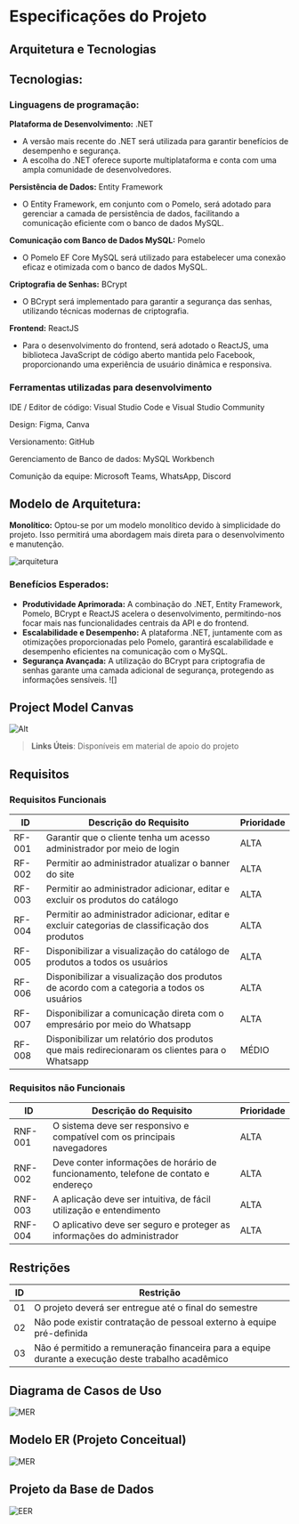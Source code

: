 # Especificações do Projeto

## Arquitetura e Tecnologias

## Tecnologias:

### Linguagens de programação:

**Plataforma de Desenvolvimento:** .NET

- A versão mais recente do .NET será utilizada para garantir benefícios de desempenho e segurança.
- A escolha do .NET oferece suporte multiplataforma e conta com uma ampla comunidade de desenvolvedores.

**Persistência de Dados:** Entity Framework

- O Entity Framework, em conjunto com o Pomelo, será adotado para gerenciar a camada de persistência de dados, facilitando a comunicação eficiente com o banco de dados MySQL.

**Comunicação com Banco de Dados MySQL:** Pomelo

- O Pomelo EF Core MySQL será utilizado para estabelecer uma conexão eficaz e otimizada com o banco de dados MySQL.

**Criptografia de Senhas:** BCrypt

- O BCrypt será implementado para garantir a segurança das senhas, utilizando técnicas modernas de criptografia.

**Frontend:** ReactJS

- Para o desenvolvimento do frontend, será adotado o ReactJS, uma biblioteca JavaScript de código aberto mantida pelo Facebook, proporcionando uma experiência de usuário dinâmica e responsiva.

### Ferramentas utilizadas para desenvolvimento

IDE / Editor de código: Visual Studio Code e Visual Studio Community

Design: Figma, Canva

Versionamento: GitHub

Gerenciamento de Banco de dados: MySQL Workbench

Comunição da equipe: Microsoft Teams, WhatsApp, Discord

## **Modelo de Arquitetura:**

**Monolítico:** Optou-se por um modelo monolítico devido à simplicidade do projeto. Isso permitirá uma abordagem mais direta para o desenvolvimento e manutenção.

![arquitetura](/Imgs/monolito.png)

### **Benefícios Esperados:**

- **Produtividade Aprimorada:** A combinação do .NET, Entity Framework, Pomelo, BCrypt e ReactJS acelera o desenvolvimento, permitindo-nos focar mais nas funcionalidades centrais da API e do frontend.
- **Escalabilidade e Desempenho:** A plataforma .NET, juntamente com as otimizações proporcionadas pelo Pomelo, garantirá escalabilidade e desempenho eficientes na comunicação com o MySQL.
- **Segurança Avançada:** A utilização do BCrypt para criptografia de senhas garante uma camada adicional de segurança, protegendo as informações sensíveis.
  ![]

## Project Model Canvas

![Alt](/Imgs/PMCatt.png)

> **Links Úteis**:
> Disponíveis em material de apoio do projeto

## Requisitos

### Requisitos Funcionais

| ID     | Descrição do Requisito                                                                         | Prioridade |
| ------ | ---------------------------------------------------------------------------------------------- | ---------- |
| RF-001 | Garantir que o cliente tenha um acesso administrador por meio de login                         | ALTA       |
| RF-002 | Permitir ao administrador atualizar o banner do site                                           | ALTA       |
| RF-003 | Permitir ao administrador adicionar, editar e excluir os produtos do catálogo                  | ALTA       |
| RF-004 | Permitir ao administrador adicionar, editar e excluir categorias de classificação dos produtos |ALTA        |
| RF-005 | Disponibilizar a visualização do catálogo de produtos a todos os usuários                      | ALTA       |
| RF-006 | Disponibilizar a visualização dos produtos de acordo com a categoria a todos os usuários       | ALTA       |
| RF-007 | Disponibilizar a comunicação direta com o empresário por meio do Whatsapp                      | ALTA       |
| RF-008 | Disponibilizar um relatório dos produtos que mais redirecionaram os clientes para o Whatsapp   | MÉDIO      |

### Requisitos não Funcionais

| ID      | Descrição do Requisito                                                              | Prioridade |
| ------- | ----------------------------------------------------------------------------------- | ---------- |
| RNF-001 | O sistema deve ser responsivo e compatível com os principais navegadores            | ALTA       |
| RNF-002 | Deve conter informações de horário de funcionamento, telefone de contato e endereço | ALTA       |
| RNF-003 | A aplicação deve ser intuitiva, de fácil utilização e entendimento                  | ALTA       |
| RNF-004 | O aplicativo deve ser seguro e proteger as informações do administrador             | ALTA       |

## Restrições

| ID  | Restrição                                                                                          |
| --- | -------------------------------------------------------------------------------------------------- |
| 01  | O projeto deverá ser entregue até o final do semestre                                              |
| 02  | Não pode existir contratação de pessoal externo à equipe pré-definida                              |
| 03  | Não é permitido a remuneração financeira para a equipe durante a execução deste trabalho acadêmico |

## Diagrama de Casos de Uso

![MER](/Imgs/caso-de-uso.png)

## Modelo ER (Projeto Conceitual)

![MER](/Imgs/mer.png)

## Projeto da Base de Dados

![EER](/Imgs/eer.png)
